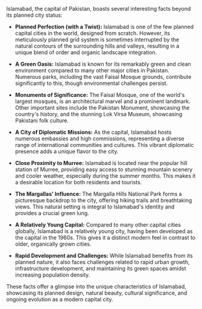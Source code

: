 Islamabad, the capital of Pakistan, boasts several interesting facts beyond its planned city status:

* **Planned Perfection (with a Twist):** Islamabad is one of the few planned capital cities in the world, designed from scratch.  However, its meticulously planned grid system is sometimes interrupted by the natural contours of the surrounding hills and valleys, resulting in a unique blend of order and organic landscape integration.

* **A Green Oasis:**  Islamabad is known for its remarkably green and clean environment compared to many other major cities in Pakistan.  Numerous parks, including the vast Faisal Mosque grounds, contribute significantly to this, though environmental challenges persist.

* **Monuments of Significance:**  The Faisal Mosque, one of the world's largest mosques, is an architectural marvel and a prominent landmark.  Other important sites include the Pakistan Monument, showcasing the country's history, and the stunning Lok Virsa Museum, showcasing Pakistani folk culture.

* **A City of Diplomatic Missions:** As the capital, Islamabad hosts numerous embassies and high commissions, representing a diverse range of international communities and cultures.  This vibrant diplomatic presence adds a unique flavor to the city.

* **Close Proximity to Murree:**  Islamabad is located near the popular hill station of Murree, providing easy access to stunning mountain scenery and cooler weather, especially during the summer months.  This makes it a desirable location for both residents and tourists.

* **The Margallas' Influence:** The Margalla Hills National Park forms a picturesque backdrop to the city, offering hiking trails and breathtaking views. This natural setting is integral to Islamabad's identity and provides a crucial green lung.

* **A Relatively Young Capital:** Compared to many other capital cities globally, Islamabad is a relatively young city, having been developed as the capital in the 1960s. This gives it a distinct modern feel in contrast to older, organically grown cities.

* **Rapid Development and Challenges:** While Islamabad benefits from its planned nature, it also faces challenges related to rapid urban growth, infrastructure development, and maintaining its green spaces amidst increasing population density.


These facts offer a glimpse into the unique characteristics of Islamabad, showcasing its planned design, natural beauty, cultural significance, and ongoing evolution as a modern capital city.
